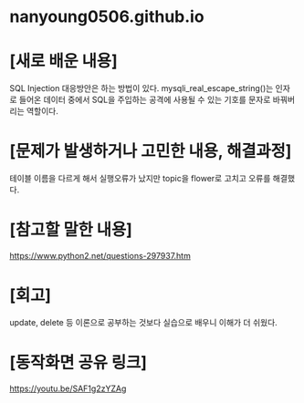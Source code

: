 # nanyoung0506.github.io

# [새로 배운 내용]
SQL Injection 대응방안은 하는 방법이 있다.
mysqli_real_escape_string()는 인자로 들어온 데이터 중에서 SQL을 주입하는 공격에 사용될 수 있는 기호를 문자로 바꿔버리는 역할이다.
# [문제가 발생하거나 고민한 내용, 해결과정]
테이블 이름을 다르게 해서 실행오류가 났지만 topic을 flower로 고치고 오류를 해결했다.
# [참고할 말한 내용]
https://www.python2.net/questions-297937.htm
# [회고]
update, delete 등 이론으로 공부하는 것보다 실습으로 배우니 이해가 더 쉬웠다.
# [동작화면 공유 링크]
https://youtu.be/SAF1g2zYZAg
